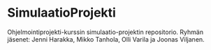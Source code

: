 # SimulaatioProjekti
Ohjelmointiprojekti-kurssin simulaatio-projektin repositorio. Ryhmän jäsenet: Jenni Harakka, Mikko Tanhola, Olli Varila ja Joonas Viljanen.
